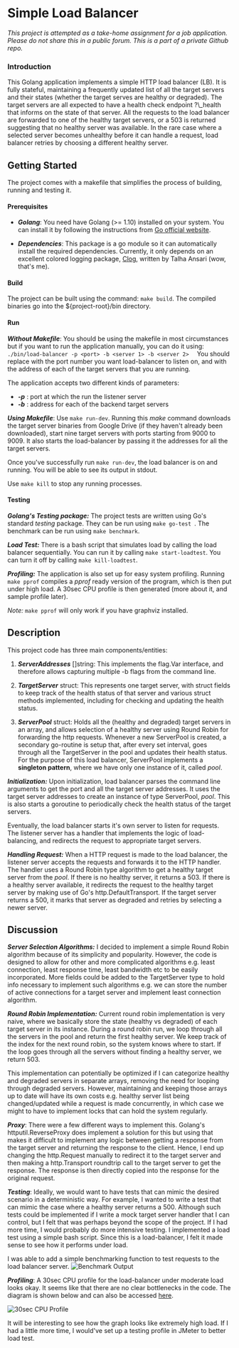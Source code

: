 # Simple Load Balancer

_This project is attempted as a take-home assignment for a job application. Please do not share this in a public forum. This is a part of a private Github repo._

### Introduction

This Golang application implements a simple HTTP load balancer (LB). It is fully stateful, maintaining a frequently updated list of all the target servers and their states (whether the target serves are healthy or degraded). The target servers are all expected to have a health check endpoint ?\\\_health that informs on the state of that server. All the requests to the load balancer are forwarded to one of the healthy target servers, or a 503 is returned suggesting that no healthy server was available. In the rare case where a selected server becomes unhealthy before it can handle a request, load balancer retries by choosing a different healthy server.

## Getting Started

The project comes with a makefile that simplifies the process of building, running and testing it.

#### Prerequisites

* **_Golang_**: You need have Golang (>= 1.10) installed on your system. You can install it by following the instructions from [Go official website](https://golang.org/).

* **_Dependencies_**: This package is a go module so it can automatically install the required dependencies. Currently, it only depends on an excellent colored logging package, [Clog](https://github.com/teejays/clog), written by Talha Ansari (wow, that's me).

#### Build

The project can be built using the command: ```make build```. The compiled binaries go into the ${project-root}/bin directory.

#### Run

**_Without Makefile_**: You should be using the makefile in most circumstances but if you want to run the application manually, you can do it using:
 ```./bin/load-balancer -p <port> -b <server 1> -b <server 2>  ```
You should replace <port> with the port number you want load-balancer to listen on, and <server _n_> with the address of each of the target servers that you are running.

The application accepts two different kinds of parameters:

* **_-p_** : port at which the run the listener server
* **_-b_** : address for each of the backend target servers

**_Using Makefile_**: Use ```make run-dev```. Running this _make_ command downloads the target server binaries from Google Drive (if they haven't already been downloaded), start nine target servers with ports starting from 9000 to 9009. It also starts the load-balancer by passing it the addresses for all the target servers.

Once you've successfully run ```make run-dev```, the load balancer is on and running. You will be able to see its output in stdout. 

Use ```make kill``` to stop any running processes.

#### Testing

**_Golang's Testing package:_** The project tests are written using Go's standard _testing_ package. They can be run using ```make go-test ```. The benchmark can be run using ```make benchmark```.

**_Load Test:_** There is a bash script that simulates load by calling the load balancer sequentially. You can run it by calling ```make start-loadtest```. You can turn it off by calling ```make kill-loadtest```.

**_Profiling:_** The application is also set up for easy system profiling. Running ```make pprof``` compiles a _pprof_ ready version of the program, which is then put under high load. A 30sec CPU profile is then generated (more about it, and sample profile later).

_Note:_ ```make pprof``` will only work if you have graphviz installed.


## Description

This project code has three main components/entities:

1. **_ServerAddresses_** []string: This implements the flag.Var interface, and therefore allows capturing multiple -b flags from the command line.

2. **_TargetServer_** struct: This represents one target server, with struct fields to keep track of the health status of that server and various struct methods implemented, including for checking and updating the health status.

3. **_ServerPool_** struct: Holds all the (healthy and degraded) target servers in an array, and allows selection of a healthy server using Round Robin for forwarding the http requests. Whenever a new ServerPool is created, a secondary go-routine is setup that, after every set interval, goes through all the TargetServer in the pool and updates their health status. For the purpose of this load balancer, ServerPool implements a **singleton pattern**, where we have only one instance of it, called _pool_.

**_Initialization:_** Upon initialization, load balancer parses the command line arguments to get the port and all the target server addresses. It uses the target server addresses to create an instance of type ServerPool, _pool_. This is also starts a goroutine to periodically check the health status of the target servers.

Eventually, the load balancer starts it's own server to listen for requests. The listener server has a handler that implements the logic of load-balancing, and redirects the request to appropriate target servers.

**_Handling Request:_** When a HTTP request is made to the load balancer, the listener server accepts the requests and forwards it to the HTTP handler. The handler uses a Round Robin type algorithm to get a healthy target server from the _pool_. If there is no healthy server, it returns a 503. If there is a healthy server available, it redirects the request to the healthy target server by making use of Go's http.DefaultTransport. If the target server returns a 500, it marks that server as degraded and retries by selecting a newer server.


## Discussion

**_Server Selection Algorithms:_** I decided to implement a simple Round Robin algorithm because of its simplicity and popularity. However, the code is designed to allow for other and more complicated algorithms e.g. least connection, least response time, least bandwidth etc to be easily incorporated. More fields could be added to the TargetServer type to hold info necessary to implement such algorithms e.g. we can store the number of active connections for a target server and implement least connection algorithm.


**_Round Robin Implementation:_** Current round robin implementation is very naive, where we basically store the state (healthy vs degraded) of each target server in its instance. During a round robin run, we loop through all the servers in the pool and return the first healthy server. We keep track of the index for the next round robin, so the system knows where to start. If the loop goes through all the servers without finding a healthy server, we return 503.

This implementation can potentially be optimized if I can categorize healthy and degraded servers in separate arrays, removing the need for looping through degraded servers. However, maintaining and keeping those arrays up to date will have its own costs e.g. healthy server list being changed/updated while a request is made concurrently, in which case we might to have to implement locks that can hold the system regularly.

**_Proxy_**: There were a few different ways to implement this. Golang's httputil.ReverseProxy does implement a solution for this but using that makes it difficult to implement any logic between getting a response from the target server and returning the response to the client. Hence, I end up changing the http.Request manually to redirect it to the target server and then making a http.Transport roundtrip call to the target server to get the response. The response is then directly copied into the response for the original request.


**_Testing_**: Ideally, we would  want to have tests that can mimic the desired scenario in a deterministic way. For example, I wanted to write a test that can mimic the case where a healthy server returns a 500. Although such tests could be implemented if I write a mock target server handler that I can control, but I felt that was perhaps beyond the scope of the project. If I had more time, I would probably do more intensive testing. I implemented a load test using a simple bash script. Since this is a load-balancer, I felt it made sense to see how it performs under load.

I was able to add a simple benchmarking function to test requests to the load balancer server.
![Benchmark Output](https://i.imgur.com/EjMtChV.png)

**_Profiling_**: A 30sec CPU profile for the load-balancer under moderate load looks okay. It seems like that there are no clear bottlenecks in the code. The diagram is shown below and can also be accessed [here](https://imgur.com/a/Qadz6ZD).

![30sec CPU Profile](https://i.imgur.com/9gRIVt7.png)

It will be interesting to see how the graph looks like extremely high load. If I had a little more time, I would've set up a testing profile in JMeter to better load test.